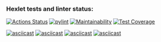 ### Hexlet tests and linter status:
[![Actions Status](https://github.com/sat-brr/python-project-lvl3/workflows/hexlet-check/badge.svg)](https://github.com/sat-brr/python-project-lvl3/actions)
[![pylint](https://github.com/sat-brr/python-project-lvl3/actions/workflows/pylint.yml/badge.svg)](https://github.com/sat-brr/python-project-lvl3/actions/workflows/pylint.yml)
[![Maintainability](https://api.codeclimate.com/v1/badges/1d7c678c91f935340e34/maintainability)](https://codeclimate.com/github/sat-brr/python-project-lvl3/maintainability)
[![Test Coverage](https://api.codeclimate.com/v1/badges/1d7c678c91f935340e34/test_coverage)](https://codeclimate.com/github/sat-brr/python-project-lvl3/test_coverage)

[![asciicast](https://asciinema.org/a/Os4XSceCpSoqcG1PVMKxcMn09.svg)](https://asciinema.org/a/Os4XSceCpSoqcG1PVMKxcMn09)
[![asciicast](https://asciinema.org/a/NFeopmx2C30m474TypUqTMt1Z.svg)](https://asciinema.org/a/NFeopmx2C30m474TypUqTMt1Z)
[![asciicast](https://asciinema.org/a/wFRhJhJYeYchoVcLc48aOD5Xp.svg)](https://asciinema.org/a/wFRhJhJYeYchoVcLc48aOD5Xp)
[![asciicast](https://asciinema.org/a/eO9awr1HembVrq2N2TiVuepx0.svg)](https://asciinema.org/a/eO9awr1HembVrq2N2TiVuepx0)